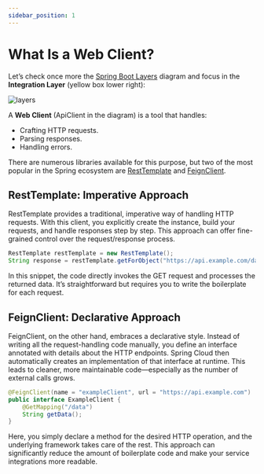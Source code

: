 ```yaml
---
sidebar_position: 1
---
```


# What Is a Web Client?

Let’s check once more the [Spring Boot Layers](/spring-boot-in-a-nutshell/spring-boot-layers) diagram and focus in the **Integration Layer** (yellow box lower right):

<div>
  <img src={require('@site/static/img/spring-boot-in-a-nutshell/layers.png').default} alt="layers" />
</div>

A **Web Client** (ApiClient in the diagram) is a tool that handles:

* Crafting HTTP requests.
* Parsing responses.
* Handling errors.

There are numerous libraries available for this purpose, but two of the most popular in the Spring ecosystem are [RestTemplate](https://www.baeldung.com/rest-template) and [FeignClient](https://docs.spring.io/spring-cloud-openfeign/docs/current/reference/html/).

## RestTemplate: Imperative Approach

RestTemplate provides a traditional, imperative way of handling HTTP requests. With this client, you explicitly create the instance, build your requests, and handle responses step by step. This approach can offer fine-grained control over the request/response process.

```java
RestTemplate restTemplate = new RestTemplate();
String response = restTemplate.getForObject("https://api.example.com/data", String.class);
```

In this snippet, the code directly invokes the GET request and processes the returned data. It’s straightforward but requires you to write the boilerplate for each request.

## FeignClient: Declarative Approach

FeignClient, on the other hand, embraces a declarative style. Instead of writing all the request-handling code manually, you define an interface annotated with details about the HTTP endpoints. Spring Cloud then automatically creates an implementation of that interface at runtime. This leads to cleaner, more maintainable code—especially as the number of external calls grows.

```java
@FeignClient(name = "exampleClient", url = "https://api.example.com")
public interface ExampleClient {
    @GetMapping("/data")
    String getData();
}
```

Here, you simply declare a method for the desired HTTP operation, and the underlying framework takes care of the rest. This approach can significantly reduce the amount of boilerplate code and make your service integrations more readable.